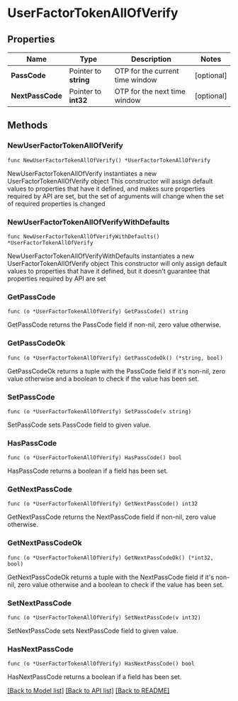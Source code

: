 # UserFactorTokenAllOfVerify

## Properties

Name | Type | Description | Notes
------------ | ------------- | ------------- | -------------
**PassCode** | Pointer to **string** | OTP for the current time window | [optional] 
**NextPassCode** | Pointer to **int32** | OTP for the next time window | [optional] 

## Methods

### NewUserFactorTokenAllOfVerify

`func NewUserFactorTokenAllOfVerify() *UserFactorTokenAllOfVerify`

NewUserFactorTokenAllOfVerify instantiates a new UserFactorTokenAllOfVerify object
This constructor will assign default values to properties that have it defined,
and makes sure properties required by API are set, but the set of arguments
will change when the set of required properties is changed

### NewUserFactorTokenAllOfVerifyWithDefaults

`func NewUserFactorTokenAllOfVerifyWithDefaults() *UserFactorTokenAllOfVerify`

NewUserFactorTokenAllOfVerifyWithDefaults instantiates a new UserFactorTokenAllOfVerify object
This constructor will only assign default values to properties that have it defined,
but it doesn't guarantee that properties required by API are set

### GetPassCode

`func (o *UserFactorTokenAllOfVerify) GetPassCode() string`

GetPassCode returns the PassCode field if non-nil, zero value otherwise.

### GetPassCodeOk

`func (o *UserFactorTokenAllOfVerify) GetPassCodeOk() (*string, bool)`

GetPassCodeOk returns a tuple with the PassCode field if it's non-nil, zero value otherwise
and a boolean to check if the value has been set.

### SetPassCode

`func (o *UserFactorTokenAllOfVerify) SetPassCode(v string)`

SetPassCode sets PassCode field to given value.

### HasPassCode

`func (o *UserFactorTokenAllOfVerify) HasPassCode() bool`

HasPassCode returns a boolean if a field has been set.

### GetNextPassCode

`func (o *UserFactorTokenAllOfVerify) GetNextPassCode() int32`

GetNextPassCode returns the NextPassCode field if non-nil, zero value otherwise.

### GetNextPassCodeOk

`func (o *UserFactorTokenAllOfVerify) GetNextPassCodeOk() (*int32, bool)`

GetNextPassCodeOk returns a tuple with the NextPassCode field if it's non-nil, zero value otherwise
and a boolean to check if the value has been set.

### SetNextPassCode

`func (o *UserFactorTokenAllOfVerify) SetNextPassCode(v int32)`

SetNextPassCode sets NextPassCode field to given value.

### HasNextPassCode

`func (o *UserFactorTokenAllOfVerify) HasNextPassCode() bool`

HasNextPassCode returns a boolean if a field has been set.


[[Back to Model list]](../README.md#documentation-for-models) [[Back to API list]](../README.md#documentation-for-api-endpoints) [[Back to README]](../README.md)


